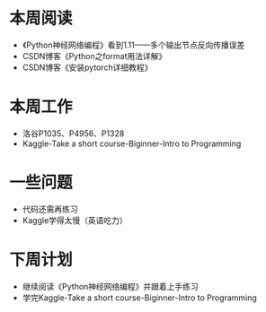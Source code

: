 # 本周阅读
* 《Python神经网络编程》看到1.11——多个输出节点反向传播误差
* CSDN博客《Python之format用法详解》
* CSDN博客《安装pytorch详细教程》
# 本周工作
* 洛谷P1035、P4956、P1328
* Kaggle-Take a short course-Biginner-Intro to Programming
# 一些问题
* 代码还需再练习
* Kaggle学得太慢（英语吃力）
# 下周计划
* 继续阅读《Python神经网络编程》并跟着上手练习
* 学完Kaggle-Take a short course-Biginner-Intro to Programming
